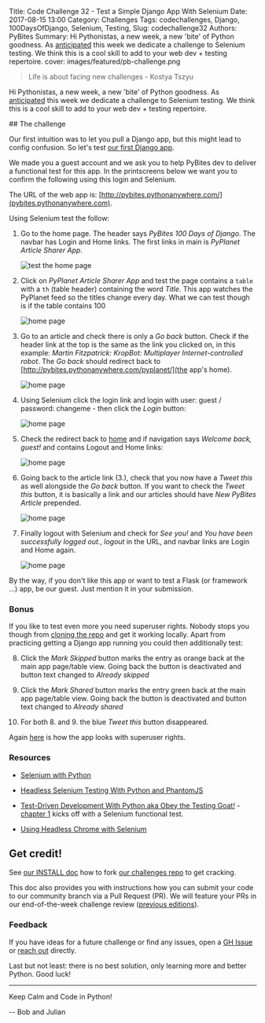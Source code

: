 Title: Code Challenge 32 - Test a Simple Django App With Selenium
Date: 2017-08-15 13:00
Category: Challenges
Tags: codechallenges, Django, 100DaysOfDjango, Selenium, Testing, 
Slug: codechallenge32
Authors: PyBites
Summary: Hi Pythonistas, a new week, a new 'bite' of Python goodness. As [anticipated](https://github.com/pybites/challenges/issues/91) this week we dedicate a challenge to Selenium testing. We think this is a cool skill to add to your web dev + testing repertoire.
cover: images/featured/pb-challenge.png

> Life is about facing new challenges - Kostya Tszyu

Hi Pythonistas, a new week, a new 'bite' of Python goodness. As [anticipated](https://github.com/pybites/challenges/issues/91) this week we dedicate a challenge to Selenium testing. We think this is a cool skill to add to your web dev + testing repertoire.

## The challenge

Our first intuition was to let you pull a Django app, but this might lead to config confusion. So let's test [our first Django app](https://pybit.es/learning-django.html).

We made you a guest account and we ask you to help PyBites dev to deliver a functional test for this app. In the printscreens below we want you to confirm the following using this login and Selenium.

The URL of the web app is: [http://pybites.pythonanywhere.com/](pybites.pythonanywhere.com).

Using Selenium test the follow:

1. Go to the home page. The header says *PyBites 100 Days of Django*. The navbar has Login and Home links. The first links in main is *PyPlanet Article Sharer App*.

	![test the home page]({filename}/images/selenium-challenge1.png)

2. Click on *PyPlanet Article Sharer App* and test the page contains a `table` with a `th` (table header) containing the word *Title*. This app watches the PyPlanet feed so the titles change every day. What we can test though is if the table contains 100 

	![home page]({filename}/images/selenium-challenge2.png)

3. Go to an article and check there is only a *Go back* button. Check if the header link at the top is the same as the link you clicked on, in this example: *Martin Fitzpatrick: KropBot: Multiplayer Internet-controlled robot*. The *Go back* should redirect back to [http://pybites.pythonanywhere.com/pyplanet/](the app's home).

	![home page]({filename}/images/selenium-challenge3.png)

4. Using Selenium click the login link and login with user: guest / password: changeme - then click the *Login* button:

	![home page]({filename}/images/selenium-challenge4.png)

5. Check the redirect back to [home](http://pybites.pythonanywhere.com/) and if navigation says *Welcome back, guest!* and contains Logout and Home links:

	![home page]({filename}/images/selenium-challenge5.png)

6. Going back to the article link (3.), check that you now have a *Tweet this* as well alongside the *Go back* button. If you want to check the *Tweet this* button, it is basically a link and our articles should have *New PyBites Article* prepended.

	![home page]({filename}/images/selenium-challenge6.png)

7. Finally logout with Selenium and check for *See you!* and *You have been successfully logged out.*, *logout* in the URL, and navbar links are Login and Home again.

	![home page]({filename}/images/selenium-challenge7.png)

By the way, if you don't like this app or want to test a Flask (or framework ...) app, be our guest. Just mention it in your submission.

### Bonus

If you like to test even more you need superuser rights. Nobody stops you though from [cloning the repo](https://github.com/pybites/pyplanet-django) and get it working locally. Apart from practicing getting a Django app running you could then additionally test:

8. Click the *Mark Skipped* button marks the entry as orange back at the main app page/table view. Going back the button is deactivated and button text changed to *Already skipped*

9. Click the *Mark Shared* button marks the entry green back at the main app page/table view. Going back the button is deactivated and button text changed to *Already shared*

10. For both 8. and 9. the blue *Tweet this* button disappeared.

Again [here](https://pybit.es/learning-django.html) is how the app looks with superuser rights.

### Resources

* [Selenium with Python](http://selenium-python.readthedocs.io/)

* [Headless Selenium Testing With Python and PhantomJS](https://realpython.com/blog/python/headless-selenium-testing-with-python-and-phantomjs/)

* [Test-Driven Development With Python aka Obey the Testing Goat!](http://www.obeythetestinggoat.com/) - [chapter 1](http://www.obeythetestinggoat.com/book/chapter_01.html) kicks off with a Selenium functional test.

* [Using Headless Chrome with Selenium](https://blog.miguelgrinberg.com/post/using-headless-chrome-with-selenium)

## Get credit!

See [our INSTALL doc](https://github.com/pybites/challenges/blob/master/INSTALL.md) how to fork [our challenges repo](https://github.com/pybites/challenges) to get cracking.

This doc also provides you with instructions how you can submit your code to our community branch via a Pull Request (PR). We will feature your PRs in our end-of-the-week challenge review ([previous editions](http://pybit.es/pages/challenges.html)).

### Feedback

If you have ideas for a future challenge or find any issues, open a [GH Issue](https://github.com/pybites/challenges/issues) or [reach out](http://pybit.es/pages/about.html) directly.

Last but not least: there is no best solution, only learning more and better Python. Good luck!

---

Keep Calm and Code in Python!

-- Bob and Julian
